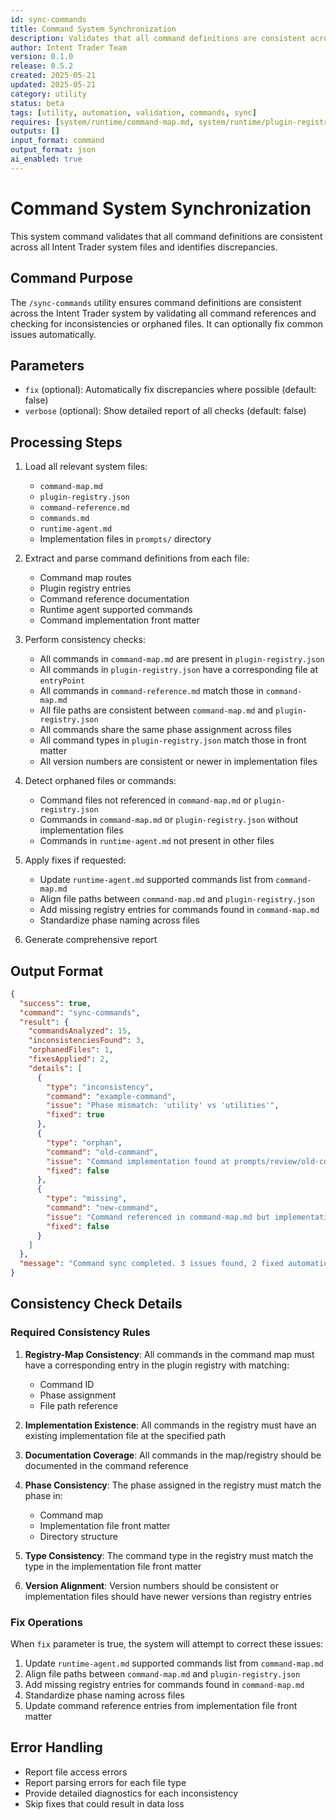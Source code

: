 ```yaml
---
id: sync-commands
title: Command System Synchronization
description: Validates that all command definitions are consistent across system files
author: Intent Trader Team
version: 0.1.0
release: 0.5.2
created: 2025-05-21
updated: 2025-05-21
category: utility
status: beta
tags: [utility, automation, validation, commands, sync]
requires: [system/runtime/command-map.md, system/runtime/plugin-registry.json, docs/command-reference.md]
outputs: []
input_format: command
output_format: json
ai_enabled: true
---
```


# Command System Synchronization

This system command validates that all command definitions are consistent across all Intent Trader system files and identifies discrepancies.

## Command Purpose

The `/sync-commands` utility ensures command definitions are consistent across the Intent Trader system by validating all command references and checking for inconsistencies or orphaned files. It can optionally fix common issues automatically.

## Parameters

- `fix` (optional): Automatically fix discrepancies where possible (default: false)
- `verbose` (optional): Show detailed report of all checks (default: false)

## Processing Steps

1. Load all relevant system files:
   - `command-map.md`
   - `plugin-registry.json`
   - `command-reference.md`
   - `commands.md`
   - `runtime-agent.md`
   - Implementation files in `prompts/` directory

2. Extract and parse command definitions from each file:
   - Command map routes
   - Plugin registry entries
   - Command reference documentation
   - Runtime agent supported commands
   - Command implementation front matter

3. Perform consistency checks:
   - All commands in `command-map.md` are present in `plugin-registry.json`
   - All commands in `plugin-registry.json` have a corresponding file at `entryPoint`
   - All commands in `command-reference.md` match those in `command-map.md`
   - All file paths are consistent between `command-map.md` and `plugin-registry.json`
   - All commands share the same phase assignment across files
   - All command types in `plugin-registry.json` match those in front matter
   - All version numbers are consistent or newer in implementation files

4. Detect orphaned files or commands:
   - Command files not referenced in `command-map.md` or `plugin-registry.json`
   - Commands in `command-map.md` or `plugin-registry.json` without implementation files
   - Commands in `runtime-agent.md` not present in other files

5. Apply fixes if requested:
   - Update `runtime-agent.md` supported commands list from `command-map.md`
   - Align file paths between `command-map.md` and `plugin-registry.json`
   - Add missing registry entries for commands found in `command-map.md`
   - Standardize phase naming across files

6. Generate comprehensive report

## Output Format

```json
{
  "success": true,
  "command": "sync-commands",
  "result": {
    "commandsAnalyzed": 15,
    "inconsistenciesFound": 3,
    "orphanedFiles": 1,
    "fixesApplied": 2,
    "details": [
      {
        "type": "inconsistency",
        "command": "example-command",
        "issue": "Phase mismatch: 'utility' vs 'utilities'",
        "fixed": true
      },
      {
        "type": "orphan",
        "command": "old-command",
        "issue": "Command implementation found at prompts/review/old-command.md but not referenced in registry",
        "fixed": false
      },
      {
        "type": "missing",
        "command": "new-command",
        "issue": "Command referenced in command-map.md but implementation file not found",
        "fixed": false
      }
    ]
  },
  "message": "Command sync completed. 3 issues found, 2 fixed automatically."
}
```

## Consistency Check Details

### Required Consistency Rules

1. **Registry-Map Consistency**: All commands in the command map must have a corresponding entry in the plugin registry with matching:
   - Command ID
   - Phase assignment
   - File path reference

2. **Implementation Existence**: All commands in the registry must have an existing implementation file at the specified path

3. **Documentation Coverage**: All commands in the map/registry should be documented in the command reference

4. **Phase Consistency**: The phase assigned in the registry must match the phase in:
   - Command map
   - Implementation file front matter
   - Directory structure

5. **Type Consistency**: The command type in the registry must match the type in the implementation file front matter

6. **Version Alignment**: Version numbers should be consistent or implementation files should have newer versions than registry entries

### Fix Operations

When `fix` parameter is true, the system will attempt to correct these issues:

1. Update `runtime-agent.md` supported commands list from `command-map.md`
2. Align file paths between `command-map.md` and `plugin-registry.json`
3. Add missing registry entries for commands found in `command-map.md`
4. Standardize phase naming across files
5. Update command reference entries from implementation file front matter

## Error Handling

- Report file access errors
- Report parsing errors for each file type
- Provide detailed diagnostics for each inconsistency
- Skip fixes that could result in data loss
